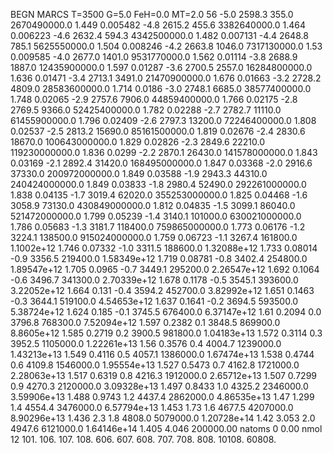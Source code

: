 BEGN
MARCS T=3500 G=5.0 FeH=0.0 MT=2.0
                  56
-5.0 2598.3 355.0 2670490000.0 1.449 0.005482 
-4.8 2615.2 455.6 3382640000.0 1.464 0.006223 
-4.6 2632.4 594.3 4342500000.0 1.482 0.007131 
-4.4 2648.8 785.1 5625550000.0 1.504 0.008246 
-4.2 2663.8 1046.0 7317130000.0 1.53 0.009585 
-4.0 2677.0 1401.0 9531770000.0 1.562 0.01114 
-3.8 2688.9 1887.0 12435900000.0 1.597 0.01287 
-3.6 2700.5 2557.0 16284800000.0 1.636 0.01471 
-3.4 2713.1 3491.0 21470900000.0 1.676 0.01663 
-3.2 2728.2 4809.0 28583600000.0 1.714 0.0186 
-3.0 2748.1 6685.0 38577400000.0 1.748 0.02065 
-2.9 2757.6 7906.0 44859400000.0 1.766 0.02175 
-2.8 2769.5 9366.0 52425400000.0 1.782 0.02288 
-2.7 2782.7 11110.0 61455900000.0 1.796 0.02409 
-2.6 2797.3 13200.0 72246400000.0 1.808 0.02537 
-2.5 2813.2 15690.0 85161500000.0 1.819 0.02676 
-2.4 2830.6 18670.0 100643000000.0 1.829 0.02826 
-2.3 2849.6 22210.0 119230000000.0 1.836 0.0299 
-2.2 2870.1 26430.0 141578000000.0 1.843 0.03169 
-2.1 2892.4 31420.0 168495000000.0 1.847 0.03368 
-2.0 2916.6 37330.0 200972000000.0 1.849 0.03588 
-1.9 2943.3 44310.0 240424000000.0 1.849 0.03833 
-1.8 2980.4 52490.0 292261000000.0 1.838 0.04135 
-1.7 3019.4 62020.0 355253000000.0 1.825 0.04468 
-1.6 3058.9 73130.0 430849000000.0 1.812 0.04835 
-1.5 3099.1 86040.0 521472000000.0 1.799 0.05239 
-1.4 3140.1 101000.0 630021000000.0 1.786 0.05683 
-1.3 3181.7 118400.0 759865000000.0 1.773 0.06176 
-1.2 3224.1 138500.0 915024000000.0 1.759 0.06723 
-1.1 3267.4 161800.0 1.1002e+12 1.746 0.07332 
-1.0 3311.5 188600.0 1.32088e+12 1.733 0.08014 
-0.9 3356.5 219400.0 1.58349e+12 1.719 0.08781 
-0.8 3402.4 254800.0 1.89547e+12 1.705 0.0965 
-0.7 3449.1 295200.0 2.26547e+12 1.692 0.1064 
-0.6 3496.7 341300.0 2.70339e+12 1.678 0.1178 
-0.5 3545.1 393600.0 3.22052e+12 1.664 0.131 
-0.4 3594.2 452700.0 3.82992e+12 1.651 0.1463 
-0.3 3644.1 519100.0 4.54653e+12 1.637 0.1641 
-0.2 3694.5 593500.0 5.38724e+12 1.624 0.185 
-0.1 3745.5 676400.0 6.37147e+12 1.61 0.2094 
0.0 3796.8 768300.0 7.52094e+12 1.597 0.2382 
0.1 3848.5 869900.0 8.8605e+12 1.585 0.2719 
0.2 3900.5 981800.0 1.04183e+13 1.572 0.3114 
0.3 3952.5 1105000.0 1.22261e+13 1.56 0.3576 
0.4 4004.7 1239000.0 1.43213e+13 1.549 0.4116 
0.5 4057.1 1386000.0 1.67474e+13 1.538 0.4744 
0.6 4109.8 1546000.0 1.95554e+13 1.527 0.5473 
0.7 4162.8 1721000.0 2.28063e+13 1.517 0.6319 
0.8 4216.3 1912000.0 2.65712e+13 1.507 0.7299 
0.9 4270.3 2120000.0 3.09328e+13 1.497 0.8433 
1.0 4325.2 2346000.0 3.59906e+13 1.488 0.9743 
1.2 4437.4 2862000.0 4.86535e+13 1.47 1.299 
1.4 4554.4 3476000.0 6.57794e+13 1.453 1.73 
1.6 4677.5 4207000.0 8.90296e+13 1.436 2.3 
1.8 4808.0 5079000.0 1.20728e+14 1.42 3.053 
2.0 4947.6 6121000.0 1.64146e+14 1.405 4.046 
200000.00
natoms              0      0.00
nmol          12
          101.         106.       107.      108.         606.        607.        608.
          707.         708.       808.    10108.       60808.

